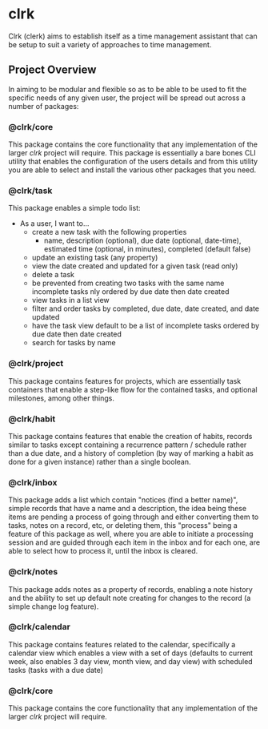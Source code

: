 # clrk

Clrk (clerk) aims to establish itself as a time management assistant that can be setup to suit a variety of approaches to time management.

## Project Overview

In aiming to be modular and flexible so as to be able to be used to fit the specific needs of any given user, the project will be spread out across a number of packages:

### @clrk/core
This package contains the core functionality that any implementation of the larger *clrk* project will require. This package is essentially a bare bones CLI utility that enables the configuration of the users details and from this utility you are able to select and install the various other packages that you need.

### @clrk/task
This package enables a simple todo list:
- As a user, I want to...
  - create a new task with the following properties
    - name, description (optional), due date (optional, date-time), estimated time (optional, in minutes), completed (default false)
  - update an existing task (any property)
  - view the date created and updated for a given task (read only)
  - delete a task
  - be prevented from creating two tasks with the same name incomplete tasks nly ordered by due date then date created
  - view tasks in a list view
  - filter and order tasks by completed, due date, date created, and date updated
  - have the task view default to be a list of incomplete tasks ordered by due date then date created
  - search for tasks by name

### @clrk/project
This package contains features for projects, which are essentially task containers that enable a step-like flow for the contained tasks, and optional milestones, among other things.

### @clrk/habit
This package contains features that enable the creation of habits, records similar to tasks except containing a recurrence pattern / schedule rather than a due date, and a history of completion (by way of marking a habit as done for a given instance) rather than a single boolean.

### @clrk/inbox
This package adds a list which contain "notices (find a better name)", simple records that have a name and a description, the idea being these items are pending a process of going through and either converting them to tasks, notes on a record, etc, or deleting them, this "process" being a feature of this package as well, where you are able to initiate a processing session and are guided through each item in the inbox and for each one, are able to select how to process it, until the inbox is cleared.

### @clrk/notes
This package adds notes as a property of records, enabling a note history and the ability to set up default note creating for changes to the record (a simple change log feature).

### @clrk/calendar
This package contains features related to the calendar, specifically a calendar view which enables a view with a set of days (defaults to current week, also enables 3 day view, month view, and day view) with scheduled tasks (tasks with a due date) 

### @clrk/core
This package contains the core functionality that any implementation of the larger *clrk* project will require.

